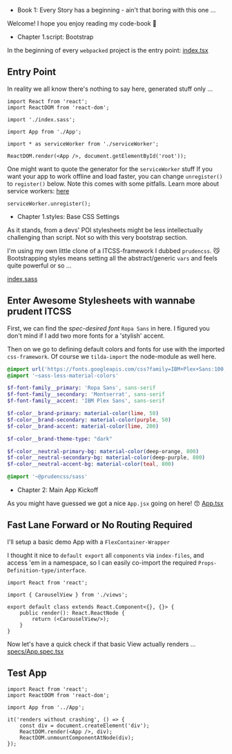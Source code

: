 - Book 1: Every Story has a beginning - ain't that boring with this one ...

Welcome! I hope you enjoy reading my code-book :love_letter:

- Chapter 1.script: Bootstrap

In the beginning of every `webpacked` project is the entry point: [index.tsx](#Entry-Point "save:")

## Entry Point

In reality we all know there's nothing to say here, generated stuff only ...

```tsx
import React from 'react';
import ReactDOM from 'react-dom';

import './index.sass';

import App from './App';

import * as serviceWorker from './serviceWorker';

ReactDOM.render(<App />, document.getElementById('root'));
```

One might want to quote the generator for the `serviceWorker` stuff
If you want your app to work offline and load faster, you can change `unregister()` to `register()` below. Note this comes with some pitfalls. Learn more about service workers: [here](http://bit.ly/CRA-PWA) 

```tsx
serviceWorker.unregister();
```

- Chapter 1.styles: Base CSS Settings

As it stands, from a devs' POI stylesheets might be less intellectually challenging than script.
Not so with this very bootstrap section.

I'm using my own little clone of a ITCSS-framework I dubbed `prudencss`. :smirk_cat: 
Bootstrapping styles means setting all the abstract/generic `vars` and feels quite powerful or so ...

[index.sass](#Enter-Awesome-Stylesheets-with-wannabe-prudent-ITCSS "save:")

## Enter Awesome Stylesheets with wannabe prudent ITCSS

First, we can find the *spec-desired font* `Ropa Sans` in here.
I figured you don't mind if I add two more fonts for a 'stylish' accent.

Then on we go to defining default colors and fonts for use with the imported `css-framework`.
Of course we `tilda-import` the node-module as well here.

```sass
@import url('https://fonts.googleapis.com/css?family=IBM+Plex+Sans:100,100i,400,400i,700,700i|Montserrat|Ropa+Sans:400,400i')
@import '~sass-less-material-colors'

$f-font-family__primary: 'Ropa Sans', sans-serif
$f-font-family__secondary: 'Montserrat', sans-serif
$f-font-family__accent: 'IBM Plex Sans', sans-serif

$f-color__brand-primary: material-color(lime, 50)
$f-color__brand-secondary: material-color(purple, 50)
$f-color__brand-accent: material-color(lime, 200)

$f-color__brand-theme-type: "dark"

$f-color__neutral-primary-bg: material-color(deep-orange, 800)
$f-color__neutral-secondary-bg: material-color(deep-purple, 800) 
$f-color__neutral-accent-bg: material-color(teal, 800) 

@import '~@prudencss/sass'
```

- Chapter 2: Main App Kickoff 

As you might have guessed we got a nice `App.jsx` going on here! :kissing_smiling_eyes:
[App.tsx](#Fast-Lane-Forward-or-No-Routing-Required "save:")

## Fast Lane Forward or No Routing Required

I'll setup a basic demo App with a `FlexContainer-Wrapper`

I thought it nice to `default export` all `components` via `index-files`,
and access 'em in a namespace, so I can easily co-import the required `Props-Definition-type/interface`.

```tsx
import React from 'react';

import { CarouselView } from './views';

export default class extends React.Component<{}, {}> {
    public render(): React.ReactNode {
        return (<CarouselView/>);
    }
}
```

Now let's have a quick check if that basic View actually renders ...
[specs/App.spec.tsx](#Test-App "save:")

## Test App

```tsx
import React from 'react';
import ReactDOM from 'react-dom';

import App from '../App';

it('renders without crashing', () => {
    const div = document.createElement('div');
    ReactDOM.render(<App />, div);
    ReactDOM.unmountComponentAtNode(div);
});

```
